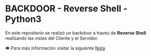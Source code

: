 # BACKDOOR - Reverse Shell - Python3
En este repositorio se realizó un backdoor a travez de __Reverse Shell__ realizando las vistas del Cliente y el Servidor. 

👁️ Para más información visitar la siguiente [Nota]([https://tiagomedi.github.io/](https://tiagomedi.github.io/posts/25-7-jul-17-39/backdoor/))
